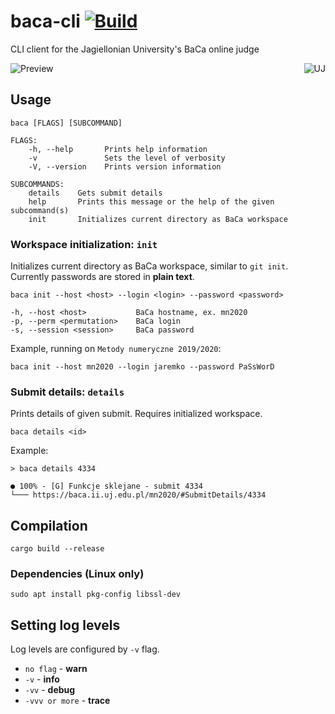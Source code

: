 # baca-cli [![Build](https://github.com/hjaremko/baca-cli/actions/workflows/build.yml/badge.svg)](https://github.com/hjaremko/baca-cli/actions/workflows/build.yml)

CLI client for the Jagiellonian University's BaCa online judge

<img src="https://i.imgur.com/qqkTrDa.gif" align="right" alt="UJ" title="Jagiellonian University"/>

![Preview](https://i.imgur.com/jl7j72k.png)

## Usage

```
baca [FLAGS] [SUBCOMMAND]
```

```
FLAGS:
    -h, --help       Prints help information
    -v               Sets the level of verbosity
    -V, --version    Prints version information

SUBCOMMANDS:
    details    Gets submit details
    help       Prints this message or the help of the given subcommand(s)
    init       Initializes current directory as BaCa workspace
```

### Workspace initialization: `init`

Initializes current directory as BaCa workspace, similar to `git init`.
Currently passwords are stored in **plain text**.

```
baca init --host <host> --login <login> --password <password>
```

```
-h, --host <host>           BaCa hostname, ex. mn2020
-p, --perm <permutation>    BaCa login
-s, --session <session>     BaCa password
```

Example, running on `Metody numeryczne 2019/2020`:

```
baca init --host mn2020 --login jaremko --password PaSsWorD
```

### Submit details: `details`

Prints details of given submit. Requires initialized workspace.

```
baca details <id>
```

Example:

```
> baca details 4334

● 100% - [G] Funkcje sklejane - submit 4334
└─── https://baca.ii.uj.edu.pl/mn2020/#SubmitDetails/4334
```

## Compilation

```
cargo build --release
```

### Dependencies (Linux only)

```
sudo apt install pkg-config libssl-dev
```

## Setting log levels

Log levels are configured by `-v` flag.

- `no flag` - **warn**
- `-v` - **info**
- `-vv` - **debug**
- `-vvv or more` - **trace**
